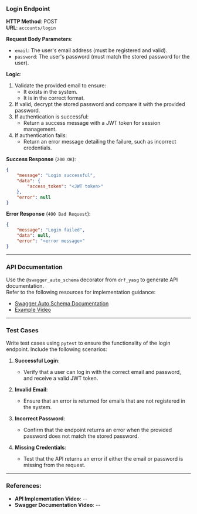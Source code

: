 ### Login Endpoint

**HTTP Method**: POST  
**URL**: `accounts/login`

**Request Body Parameters**:
- `email`: The user's email address (must be registered and valid).
- `password`: The user's password (must match the stored password for the user).

**Logic**:
1. Validate the provided email to ensure:
   - It exists in the system.
   - It is in the correct format.
2. If valid, decrypt the stored password and compare it with the provided password.
3. If authentication is successful:
   - Return a success message with a JWT token for session management.
4. If authentication fails:
   - Return an error message detailing the failure, such as incorrect credentials.

**Success Response** (`200 OK`):
```json
{
    "message": "Login successful",
    "data": {
        "access_token": "<JWT token>"
    },
    "error": null
}
```

**Error Response** (`400 Bad Request`):
```json
{
    "message": "Login failed",
    "data": null,
    "error": "<error message>"
}
```

---

### API Documentation
Use the `@swagger_auto_schema` decorator from `drf_yasg` to generate API documentation.  
Refer to the following resources for implementation guidance:
- [Swagger Auto Schema Documentation](https://drf-yasg.readthedocs.io/en/stable/custom_spec.html#the-swagger-auto-schema-decorator)
- [Example Video](https://www.youtube.com/watch?v=NVlebOJkzKE)

---

### Test Cases
Write test cases using `pytest` to ensure the functionality of the login endpoint. Include the following scenarios:

1. **Successful Login**:
   - Verify that a user can log in with the correct email and password, and receive a valid JWT token.

2. **Invalid Email**:
   - Ensure that an error is returned for emails that are not registered in the system.

3. **Incorrect Password**:
   - Confirm that the endpoint returns an error when the provided password does not match the stored password.

4. **Missing Credentials**:
   - Test that the API returns an error if either the email or password is missing from the request.

---

### References:
- **API Implementation Video**:  --
- **Swagger Documentation Video**: --